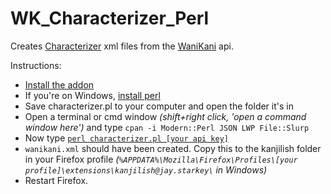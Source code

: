 WK_Characterizer_Perl
=====================

Creates [Characterizer](http://kanjilish.mozdev.org/) xml files from the [WaniKani](http://www.wanikani.com/) api.  
  
Instructions:  
- [Install the addon](https://addons.mozilla.org/en-US/firefox/addon/7208)  
- If you're on Windows, [install perl](http://strawberryperl.com/)  
- Save characterizer.pl to your computer and open the folder it's in  
- Open a terminal or cmd window *(shift+right click, 'open a command window here')* and type `cpan -i Modern::Perl JSON LWP File::Slurp`  
- Now type [`perl characterizer.pl [your api key]`](http://www.wanikani.com/api)  
- `wanikani.xml` should have been created. Copy this to the kanjilish folder in your Firefox profile *(`%APPDATA%\Mozilla\Firefox\Profiles\[your profile]\extensions\kanjilish@jay.starkey\` in Windows)*  
- Restart Firefox.

